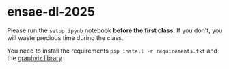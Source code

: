 # ensae-dl-2025

Please run the `setup.ipynb` notebook **before the first class**. If you don't, you will waste precious time during the class.

You need to install the requirements `pip install -r requirements.txt` and the [graphviz library](https://www.graphviz.org/download/)